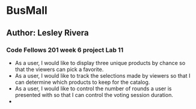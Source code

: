 # BusMall
## Author: Lesley Rivera

### Code Fellows 201 week 6 project Lab 11

- As a user, I would like to display three unique products by chance so that the viewers can pick a favorite.
- As a user, I would like to track the selections made by viewers so that I can determine which products to keep for the catalog.
- As a user, I would like to control the number of rounds a user is presented with so that I can control the voting session duration.
- 
